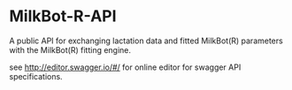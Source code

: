 # MilkBot-R-API
A public API for exchanging lactation data and fitted MilkBot(R) parameters with the MilkBot(R) fitting engine.  

see http://editor.swagger.io/#/ for online editor for swagger API specifications.
